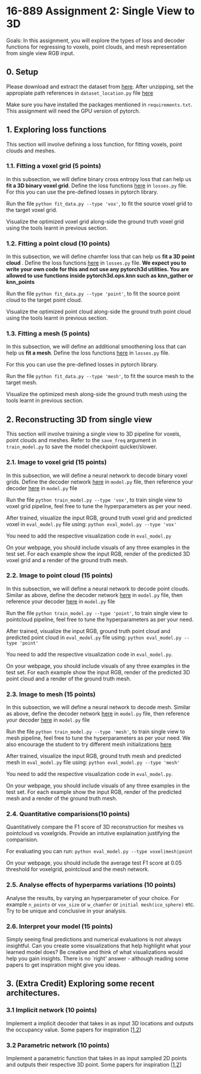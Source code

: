 # 16-889 Assignment 2: Single View to 3D

Goals: In this assignment, you will explore the types of loss and decoder functions for regressing to voxels, point clouds, and mesh representation from single view RGB input. 

## 0. Setup

Please download and extract the dataset from [here](https://drive.google.com/file/d/1vbxbSgpBMwqWYhniAyMh590ire8zzeV7/view?usp=sharing).
After unzipping, set the appropiate path references in `dataset_location.py` file [here](https://github.com/learning3d/assignment2/blob/a1655b7b12abf9d3b12b2b7b40a64aaef3abb96d/dataset_location.py#L2)

Make sure you have installed the packages mentioned in `requirements.txt`.
This assignment will need the GPU version of pytorch.

## 1. Exploring loss functions
This section will involve defining a loss function, for fitting voxels, point clouds and meshes.

### 1.1. Fitting a voxel grid (5 points)
In this subsection, we will define binary cross entropy loss that can help us <b>fit a 3D binary voxel grid</b>.
Define the loss functions [here](https://github.com/learning3d/assignment2/blob/a1655b7b12abf9d3b12b2b7b40a64aaef3abb96d/losses.py#L5) in `losses.py` file. 
For this you can use the pre-defined losses in pytorch library.

Run the file `python fit_data.py --type 'vox'`, to fit the source voxel grid to the target voxel grid. 

Visualize the optimized voxel grid along-side the ground truth voxel grid using the tools learnt in previous section.

### 1.2. Fitting a point cloud (10 points)
In this subsection, we will define chamfer loss that can help us <b> fit a 3D point cloud </b>.
Define the loss functions [here](https://github.com/learning3d/assignment2/blob/a1655b7b12abf9d3b12b2b7b40a64aaef3abb96d/losses.py#L10) in `losses.py` file.
<b>We expect you to write your own code for this and not use any pytorch3d utilities. You are allowed to use functions inside pytorch3d.ops.knn such as knn_gather or knn_points</b>

Run the file `python fit_data.py --type 'point'`, to fit the source point cloud to the target point cloud. 

Visualize the optimized point cloud along-side the ground truth point cloud using the tools learnt in previous section.

### 1.3. Fitting a mesh (5 points)
In this subsection, we will define an additional smoothening loss that can help us <b> fit a mesh</b>.
Define the loss functions [here](https://github.com/learning3d/assignment2/blob/a1655b7b12abf9d3b12b2b7b40a64aaef3abb96d/losses.py#L15) in `losses.py` file.

For this you can use the pre-defined losses in pytorch library.

Run the file `python fit_data.py --type 'mesh'`, to fit the source mesh to the target mesh. 

Visualize the optimized mesh along-side the ground truth mesh using the tools learnt in previous section.

## 2. Reconstructing 3D from single view
This section will involve training a single view to 3D pipeline for voxels, point clouds and meshes.
Refer to the `save_freq` argument in `train_model.py` to save the model checkpoint quicker/slower. 
### 2.1. Image to voxel grid (15 points)
In this subsection, we will define a neural network to decode binary voxel grids.
Define the decoder network [here](https://github.com/learning3d/assignment2/blob/a1655b7b12abf9d3b12b2b7b40a64aaef3abb96d/model.py#L21) in `model.py` file, then reference your decoder [here](https://github.com/learning3d/assignment2/blob/a1655b7b12abf9d3b12b2b7b40a64aaef3abb96d/model.py#L47) in `model.py` file

Run the file `python train_model.py --type 'vox'`, to train single view to voxel grid pipeline, feel free to tune the hyperparameters as per your need.

After trained, visualize the input RGB, ground truth voxel grid and predicted voxel in `eval_model.py` file using:
`python eval_model.py --type 'vox'`

You need to add the respective visualization code in `eval_model.py`

On your webpage, you should include visuals of any three examples in the test set. For each example show the input RGB, render of the predicted 3D voxel grid and a render of the ground truth mesh.

### 2.2. Image to point cloud (15 points)
In this subsection, we will define a neural network to decode point clouds.
Similar as above, define the decoder network [here](https://github.com/learning3d/assignment2/blob/a1655b7b12abf9d3b12b2b7b40a64aaef3abb96d/model.py#L25) in `model.py` file, then reference your decoder [here](https://github.com/learning3d/assignment2/blob/a1655b7b12abf9d3b12b2b7b40a64aaef3abb96d/model.py#L52) in `model.py` file

Run the file `python train_model.py --type 'point'`, to train single view to pointcloud pipeline, feel free to tune the hyperparameters as per your need.

After trained, visualize the input RGB, ground truth point cloud and predicted  point cloud in `eval_model.py` file using:
`python eval_model.py --type 'point'`

You need to add the respective visualization code in `eval_model.py`.

On your webpage, you should include visuals of any three examples in the test set. For each example show the input RGB, render of the predicted 3D point cloud and a render of the ground truth mesh.


### 2.3. Image to mesh (15 points)
In this subsection, we will define a neural network to decode mesh.
Similar as above, define the decoder network [here](https://github.com/learning3d/assignment2/blob/a1655b7b12abf9d3b12b2b7b40a64aaef3abb96d/model.py#L31) in `model.py` file, then reference your decoder [here](https://github.com/learning3d/assignment2/blob/a1655b7b12abf9d3b12b2b7b40a64aaef3abb96d/model.py#L57) in `model.py` file

Run the file `python train_model.py --type 'mesh'`, to train single view to mesh pipeline, feel free to tune the hyperparameters as per your need. We also encourage the student to try different mesh initializations [here](https://github.com/learning3d/assignment2/blob/a1655b7b12abf9d3b12b2b7b40a64aaef3abb96d/model.py#L28)


After trained, visualize the input RGB, ground truth mesh and predicted mesh in `eval_model.py` file using:
`python eval_model.py --type 'mesh'`

You need to add the respective visualization code in `eval_model.py`.

On your webpage, you should include visuals of any three examples in the test set. For each example show the input RGB, render of the predicted mesh and a render of the ground truth mesh.

### 2.4. Quantitative comparisions(10 points)
Quantitatively compare the F1 score of 3D reconstruction for meshes vs pointcloud vs voxelgrids.
Provide an intutive explaination justifying the comparision.

For evaluating you can run:
`python eval_model.py --type voxel|mesh|point`


On your webpage, you should include the average test F1 score at 0.05 threshold for voxelgrid, pointcloud and the mesh network.

### 2.5. Analyse effects of hyperparms variations (10 points)
Analyse the results, by varying an hyperparameter of your choice.
For example `n_points` or `vox_size` or `w_chamfer` or `initial mesh(ico_sphere)` etc.
Try to be unique and conclusive in your analysis.

### 2.6. Interpret your model (15 points)
Simply seeing final predictions and numerical evaluations is not always insightful. Can you create some visualizations that help highlight what your learned model does? Be creative and think of what visualizations would help you gain insights. There is no `right' answer - although reading some papers to get inspiration might give you ideas.


## 3. (Extra Credit) Exploring some recent architectures.

### 3.1 Implicit network (10 points)
Implement a implicit decoder that takes in as input 3D locations and outputs the occupancy value.
Some papers for inspiration [[1](https://arxiv.org/abs/2003.04618),[2](https://arxiv.org/abs/1812.03828)]

### 3.2 Parametric network (10 points)
Implement a parametric function that takes in as input sampled 2D points and outputs their respective 3D point.
Some papers for inspiration [[1](https://arxiv.org/abs/1802.05384),[2](https://arxiv.org/abs/1811.10943)]
